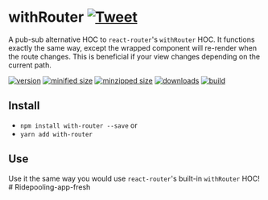 # withRouter [![Tweet](https://img.shields.io/twitter/url/http/shields.io.svg?style=social)](https://twitter.com/intent/tweet?text=Do%20you%20wish%20that%20withRouter%20would%20rerender%20your%20component%20when%20your%20route%20changes?%20Now%20it%20can%20with%20the%20with-router%20NPM%20package!&url=https://github.com/CharlesStover/with-router&via=CharlesStover&hashtags=react,reactjs,javascript,webdev,webdeveloper,webdevelopment)

A pub-sub alternative HOC to `react-router`'s `withRouter` HOC. It functions exactly the same way, except the wrapped component will re-render when the route changes. This is beneficial if your view changes depending on the current path.

[![version](https://img.shields.io/npm/v/with-router.svg)](https://www.npmjs.com/package/with-router)
[![minified size](https://img.shields.io/bundlephobia/min/with-router.svg)](https://www.npmjs.com/package/with-router)
[![minzipped size](https://img.shields.io/bundlephobia/minzip/with-router.svg)](https://www.npmjs.com/package/with-router)
[![downloads](https://img.shields.io/npm/dt/with-router.svg)](https://www.npmjs.com/package/with-router)
[![build](https://api.travis-ci.com/CharlesStover/with-router.svg)](https://travis-ci.com/CharlesStover/with-router/)

## Install

* `npm install with-router --save` or
* `yarn add with-router`

## Use

Use it the same way you would use `react-router`'s built-in `withRouter` HOC!
#   R i d e p o o l i n g - a p p - f r e s h  
 